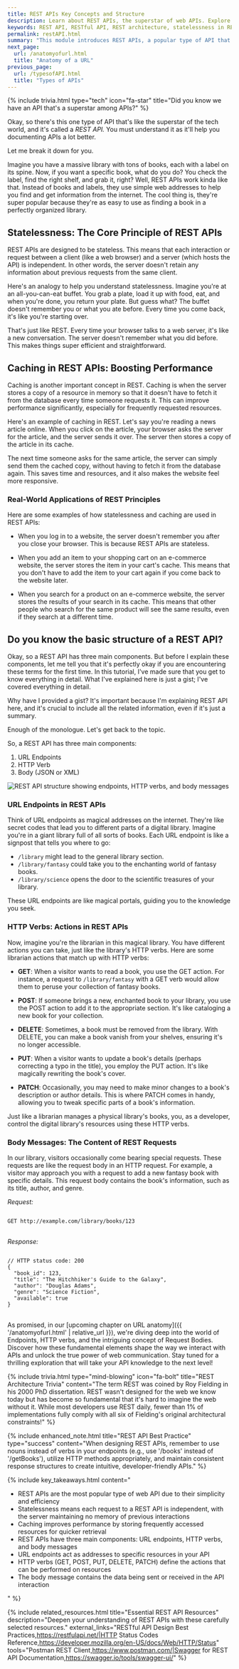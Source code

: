 ```yaml
---
title: REST APIs Key Concepts and Structure
description: Learn about REST APIs, the superstar of web APIs. Explore key concepts like statelessness and caching, and understand the three main components of REST APIs - URL endpoints, HTTP verbs, and body messages - with real-world examples.
keywords: REST API, RESTful API, REST architecture, statelessness in REST, REST API caching, REST API documentation, API endpoints, HTTP verbs, API request body, REST vs SOAP, RESTful web services, API URL structure, REST API examples, REST API components, GET request, POST request, DELETE request, PUT request, PATCH request, JSON in REST API, REST API best practices, stateless API design, REST API authentication, API design patterns, REST API response codes
permalink: restAPI.html
summary: "This module introduces REST APIs, a popular type of API that uses simple web addresses to help you find and get information from the internet. It covers the concepts of statelessness and caching, and how they are used in REST APIs. The module also provides examples of how REST APIs are used in real-world applications."
next_page:
  url: /anatomyofurl.html
  title: "Anatomy of a URL"
previous_page:
  url: /typesofAPI.html
  title: "Types of APIs"
---
```


{% include trivia.html 
  type="tech" 
  icon="fa-star" 
  title="Did you know we have an API that's a superstar among APIs?"
%}

Okay, so there's this one type of API that's like the superstar of the tech world, and it's called a *REST API.* You must understand it as it'll help you documenting APIs a lot better.

Let me break it down for you.

Imagine you have a massive library with tons of books, each with a label on its spine. Now, if you want a specific book, what do you do? You check the label, find the right shelf, and grab it, right? Well, REST APIs work kinda like that. Instead of books and labels, they use simple web addresses to help you find and get information from the internet. The cool thing is, they're super popular because they're as easy to use as finding a book in a perfectly organized library.

  <script async src="https://pagead2.googlesyndication.com/pagead/js/adsbygoogle.js?client=ca-pub-7149683584202371"
      crossorigin="anonymous"></script>
  <!-- AddTitleOne -->
  <ins class="adsbygoogle"
      style="display:block"
      data-ad-client="ca-pub-7149683584202371"
      data-ad-slot="7422872052"
      data-ad-format="auto"
      data-full-width-responsive="true"></ins>
  <script>
      (adsbygoogle = window.adsbygoogle || []).push({});
  </script>

## Statelessness: The Core Principle of REST APIs

REST APIs are designed to be stateless. This means that each interaction or request between a client (like a web browser) and a server (which hosts the API) is independent. In other words, the server doesn't retain any information about previous requests from the same client.

Here's an analogy to help you understand statelessness. Imagine you're at an all-you-can-eat buffet. You grab a plate, load it up with food, eat, and when you're done, you return your plate. But guess what? The buffet doesn't remember you or what you ate before. Every time you come back, it's like you're starting over.

That's just like REST. Every time your browser talks to a web server, it's like a new conversation. The server doesn't remember what you did before. This makes things super efficient and straightforward.

## Caching in REST APIs: Boosting Performance

Caching is another important concept in REST. Caching is when the server stores a copy of a resource in memory so that it doesn't have to fetch it from the database every time someone requests it. This can improve performance significantly, especially for frequently requested resources.

Here's an example of caching in REST. Let's say you're reading a news article online. When you click on the article, your browser asks the server for the article, and the server sends it over. The server then stores a copy of the article in its cache.

The next time someone asks for the same article, the server can simply send them the cached copy, without having to fetch it from the database again. This saves time and resources, and it also makes the website feel more responsive.

### Real-World Applications of REST Principles

Here are some examples of how statelessness and caching are used in REST APIs:

* When you log in to a website, the server doesn't remember you after you close your browser. This is because REST APIs are stateless.

* When you add an item to your shopping cart on an e-commerce website, the server stores the item in your cart's cache. This means that you don't have to add the item to your cart again if you come back to the website later.

* When you search for a product on an e-commerce website, the server stores the results of your search in its cache. This means that other people who search for the same product will see the same results, even if they search at a different time.

## Do you know the basic structure of a REST API?

Okay, so a REST API has three main components. But before I explain these components, let me tell you that it's perfectly okay if you are encountering these terms for the first time. In this tutorial, I've made sure that you get to know everything in detail. What I've explained here is just a gist; I've covered everything in detail.

Why have I provided a gist? It's important because I'm explaining REST API here, and it's crucial to include all the related information, even if it's just a summary.

Enough of the monologue. Let's get back to the topic.

So, a REST API has three main components:

1. URL Endpoints
2. HTTP Verb
3. Body (JSON or XML)

<img src="./assets/gif/RESTAPI.gif" alt="REST API structure showing endpoints, HTTP verbs, and body messages" title="The three main components of a REST API: URL endpoints, HTTP verbs, and body messages">

### URL Endpoints in REST APIs

Think of URL endpoints as magical addresses on the internet. They're like secret codes that lead you to different parts of a digital library. Imagine you're in a giant library full of all sorts of books. Each URL endpoint is like a signpost that tells you where to go:

- `/library` might lead to the general library section.
- `/library/fantasy` could take you to the enchanting world of fantasy books.
- `/library/science` opens the door to the scientific treasures of your library.

These URL endpoints are like magical portals, guiding you to the knowledge you seek.

### HTTP Verbs: Actions in REST APIs

Now, imagine you're the librarian in this magical library. You have different actions you can take, just like the library's HTTP verbs. Here are some librarian actions that match up with HTTP verbs:

- **GET**: When a visitor wants to read a book, you use the GET action. For instance, a request to `/library/fantasy` with a GET verb would allow them to peruse your collection of fantasy books.

- **POST**: If someone brings a new, enchanted book to your library, you use the POST action to add it to the appropriate section. It's like cataloging a new book for your collection.

- **DELETE**: Sometimes, a book must be removed from the library. With DELETE, you can make a book vanish from your shelves, ensuring it's no longer accessible.

- **PUT**: When a visitor wants to update a book's details (perhaps correcting a typo in the title), you employ the PUT action. It's like magically rewriting the book's cover.

- **PATCH**: Occasionally, you may need to make minor changes to a book's description or author details. This is where PATCH comes in handy, allowing you to tweak specific parts of a book's information.

Just like a librarian manages a physical library's books, you, as a developer, control the digital library's resources using these HTTP verbs.

### Body Messages: The Content of REST Requests

In our library, visitors occasionally come bearing special requests. These requests are like the request body in an HTTP request. For example, a visitor may approach you with a request to add a new fantasy book with specific details. This request body contains the book's information, such as its title, author, and genre.

*Request:*
<pre>
<code>
GET http://example.com/library/books/123
</code>
</pre>

*Response:*
<pre>
<code>
// HTTP status code: 200
{
  "book_id": 123,
  "title": "The Hitchhiker's Guide to the Galaxy",
  "author": "Douglas Adams",
  "genre": "Science Fiction",
  "available": true
}
</code>
</pre>

As promised, in our [upcoming chapter on URL anatomy]({{ '/anatomyofurl.html' | relative_url }}), we're diving deep into the world of Endpoints, HTTP verbs, and the intriguing concept of Request Bodies. Discover how these fundamental elements shape the way we interact with APIs and unlock the true power of web communication. Stay tuned for a thrilling exploration that will take your API knowledge to the next level!

{% include trivia.html 
  type="mind-blowing" 
  icon="fa-bolt" 
  title="REST Architecture Trivia" 
  content="The term REST was coined by Roy Fielding in his 2000 PhD dissertation. REST wasn't designed for the web we know today but has become so fundamental that it's hard to imagine the web without it. While most developers use REST daily, fewer than 1% of implementations fully comply with all six of Fielding's original architectural constraints!"
%}

{% include enhanced_note.html 
  title="REST API Best Practice" 
  type="success" 
  content="When designing REST APIs, remember to use nouns instead of verbs in your endpoints (e.g., use '/books' instead of '/getBooks'), utilize HTTP methods appropriately, and maintain consistent response structures to create intuitive, developer-friendly APIs."
%}

{% include key_takeaways.html content="
<ul>
  <li>REST APIs are the most popular type of web API due to their simplicity and efficiency</li>
  <li>Statelessness means each request to a REST API is independent, with the server maintaining no memory of previous interactions</li>
  <li>Caching improves performance by storing frequently accessed resources for quicker retrieval</li>
  <li>REST APIs have three main components: URL endpoints, HTTP verbs, and body messages</li>
  <li>URL endpoints act as addresses to specific resources in your API</li>
  <li>HTTP verbs (GET, POST, PUT, DELETE, PATCH) define the actions that can be performed on resources</li>
  <li>The body message contains the data being sent or received in the API interaction</li>
</ul>
" %}

{% include related_resources.html 
  title="Essential REST API Resources"
  description="Deepen your understanding of REST APIs with these carefully selected resources."
  external_links="RESTful API Design Best Practices,https://restfulapi.net/|HTTP Status Codes Reference,https://developer.mozilla.org/en-US/docs/Web/HTTP/Status"
  tools="Postman REST Client,https://www.postman.com/|Swagger for REST API Documentation,https://swagger.io/tools/swagger-ui/"
%}